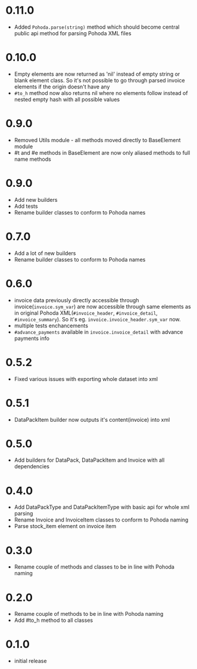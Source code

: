 # 0.11.0

- Added `Pohoda.parse(string)` method which should become central public api method for parsing Pohoda XML files

# 0.10.0

- Empty elements are now returned as 'nil' instead of empty string or blank element class. So it's not possible to go through parsed invoice elements if the origin doesn't have any
- `#to_h` method now also returns nil where no elements follow instead of nested empty hash with all possible values

# 0.9.0

- Removed Utils module - all methods moved directly to BaseElement module
- #t and #e methods in BaseElement are now only aliased methods to full name methods

# 0.9.0

- Add new builders
- Add tests
- Rename builder classes to conform to Pohoda names

# 0.7.0

- Add a lot of new builders
- Rename builder classes to conform to Pohoda names

# 0.6.0

- invoice data previously directly accessible through invoice(`invoice.sym_var`) are now accessible through same elements as in original Pohoda XML(`#invoice_header`, `#invoice_detail`, `#invoice_summary`). So it's eg. `invoice.invoice_header.sym_var` now.
- multiple tests enchancements
- `#advance_payments` available in `invoice.invoice_detail` with advance payments info

# 0.5.2

- Fixed various issues with exporting whole dataset into xml

# 0.5.1

- DataPackItem builder now outputs it's content(invoice) into xml

# 0.5.0

- Add builders for DataPack, DataPackItem and Invoice with all dependencies

# 0.4.0

- Add DataPackType and DataPackItemType with basic api for whole xml parsing
- Rename Invoice and InvoiceItem classes to conform to Pohoda naming
- Parse stock_item element on invoice item

# 0.3.0

- Rename couple of methods and classes to be in line with Pohoda naming

# 0.2.0

- Rename couple of methods to be in line with Pohoda naming
- Add #to_h method to all classes

# 0.1.0

- initial release

